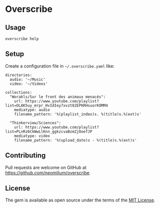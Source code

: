 # Overscribe

## Usage

```shell
overscribe help
```

## Setup

Create a configuration file in `~/.overscribe.yaml` like:

```
directories:
  audio: '~/Music'
  video: '~/Videos'

collections:
  "Worakls/Sur le front des animaux menacés":
    url: https://www.youtube.com/playlist?list=OLAK5uy_mrpr_HvIdIey7xvzt82EPKRHsuorKOMM4
    mediatype: audio
    filename_pattern: '%(playlist_index)s. %(title)s.%(ext)s'

  "Thinkerview/Sciences":
    url: https://www.youtube.com/playlist?list=PLnRz6CkWwLlKnn_ggkzcvaBzmZjOoefJP
    mediatype: video
    filename_pattern: '%(upload_date)s - %(title)s.%(ext)s'
```

## Contributing

Pull requests are welcome on GitHub at https://github.com/neomilium/overscribe.

## License

The gem is available as open source under the terms of the [MIT License](https://opensource.org/licenses/MIT).
